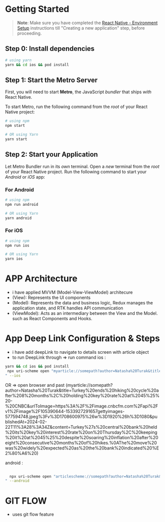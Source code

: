# Getting Started

>**Note**: Make sure you have completed the [React Native - Environment Setup](https://reactnative.dev/docs/environment-setup) instructions till "Creating a new application" step, before proceeding.
>
## Step 0: Install dependencies 

 ```bash
# using yarn
yarn && cd ios && pod install
```

## Step 1: Start the Metro Server

First, you will need to start **Metro**, the JavaScript _bundler_ that ships _with_ React Native.

To start Metro, run the following command from the _root_ of your React Native project:

```bash
# using npm
npm start

# OR using Yarn
yarn start
```

## Step 2: Start your Application

Let Metro Bundler run in its _own_ terminal. Open a _new_ terminal from the _root_ of your React Native project. Run the following command to start your _Android_ or _iOS_ app:

### For Android

```bash
# using npm
npm run android

# OR using Yarn
yarn android
```

### For iOS

```bash
# using npm
npm run ios

# OR using Yarn
yarn ios
```

# APP Architecture 

- i have applied MVVM (Model-View-ViewModel) architecure
- (View): Represents the UI components
- (Model): Represents the data and business logic, Redux manages the application state, and RTK handles API communication
- (ViewModel): Acts as an intermediary between the View and the Model. such as React Components and Hooks.

# App Deep Link Configuration & Steps

- i have add deepLink to navigate to details screen with article object
- to run DeepLink through => run command
   ios :
```bash
yarn && cd ios && pod install
 npx uri-scheme open "myarticle://somepath?author=Natasha%20Turak&title=Turkey%20ends%20hiking%20cycle%20after%208%20months%2C%20holding%20key%20rate%20at%2045%25%20-%20CNBC&urlToImage=https%3A%2F%2Fimage.cnbcfm.com%2Fapi%2Fv1%2Fimage%2F105390644-1533927291657gettyimages-577594748.jpeg%3Fv%3D1708600975%26w%3D1920%26h%3D1080&publishedAt=2024-02-22T11%3A28%3A34Z&content=Turkey%27s%20central%20bank%20held%20its%20key%20interest%20rate%20on%20Thursday%2C%20keeping%20it%20at%2045%25%20despite%20soaring%20inflation%20after%20eight%20consecutive%20months%20of%20hikes.%0AThe%20move%20was%20widely%20expected%20as%20the%20bank%20indicated%20%E2%80%A6%20
" --ios
```
   OR => open browser and past (myarticle://somepath?author=Natasha%20Turak&title=Turkey%20ends%20hiking%20cycle%20after%208%20months%2C%20holding%20key%20rate%20at%2045%25%20-%20CNBC&urlToImage=https%3A%2F%2Fimage.cnbcfm.com%2Fapi%2Fv1%2Fimage%2F105390644-1533927291657gettyimages-577594748.jpeg%3Fv%3D1708600975%26w%3D1920%26h%3D1080&publishedAt=2024-02-22T11%3A28%3A34Z&content=Turkey%27s%20central%20bank%20held%20its%20key%20interest%20rate%20on%20Thursday%2C%20keeping%20it%20at%2045%25%20despite%20soaring%20inflation%20after%20eight%20consecutive%20months%20of%20hikes.%0AThe%20move%20was%20widely%20expected%20as%20the%20bank%20indicated%20%E2%80%A6%20)
  

   android :
 ```bash
   
   npx uri-scheme open "articlescheme://somepath?author=Natasha%20Turak&title=Turkey%20ends%20hiking%20cycle%20after%208%20months%2C%20holding%20key%20rate%20at%2045%25%20-%20CNBC&urlToImage=https%3A%2F%2Fimage.cnbcfm.com%2Fapi%2Fv1%2Fimage%2F105390644-1533927291657gettyimages-577594748.jpeg%3Fv%3D1708600975%26w%3D1920%26h%3D1080&publishedAt=2024-02-22T11%3A28%3A34Z&content=Turkey%27s%20central%20bank%20held%20its%20key%20interest%20rate%20on%20Thursday%2C%20keeping%20it%20at%2045%25%20despite%20soaring%20inflation%20after%20eight%20consecutive%20months%20of%20hikes.%0AThe%20move%20was%20widely%20expected%20as%20the%20bank%20indicated%20%E2%80%A6%20
" --android
```



# GIT FLOW

- uses git flow feature 

       


